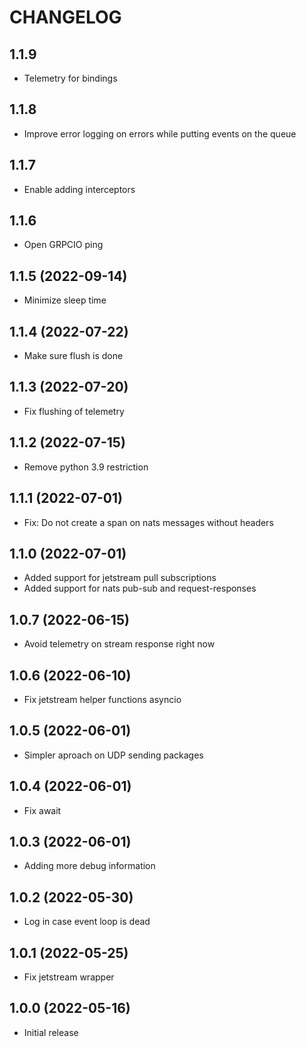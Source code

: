 # CHANGELOG

## 1.1.9

- Telemetry for bindings

## 1.1.8

- Improve error logging on errors while putting events on the queue

## 1.1.7

- Enable adding interceptors

## 1.1.6

- Open GRPCIO ping

## 1.1.5 (2022-09-14)

- Minimize sleep time

## 1.1.4 (2022-07-22)

- Make sure flush is done

## 1.1.3 (2022-07-20)

- Fix flushing of telemetry

## 1.1.2 (2022-07-15)

- Remove python 3.9 restriction

## 1.1.1 (2022-07-01)

- Fix: Do not create a span on nats messages without headers

## 1.1.0 (2022-07-01)

- Added support for jetstream pull subscriptions
- Added support for nats pub-sub and request-responses

## 1.0.7 (2022-06-15)

- Avoid telemetry on stream response right now

## 1.0.6 (2022-06-10)

- Fix jetstream helper functions asyncio

## 1.0.5 (2022-06-01)

- Simpler aproach on UDP sending packages

## 1.0.4 (2022-06-01)

- Fix await

## 1.0.3 (2022-06-01)

- Adding more debug information

## 1.0.2 (2022-05-30)

- Log in case event loop is dead

## 1.0.1 (2022-05-25)

- Fix jetstream wrapper

## 1.0.0 (2022-05-16)

- Initial release
